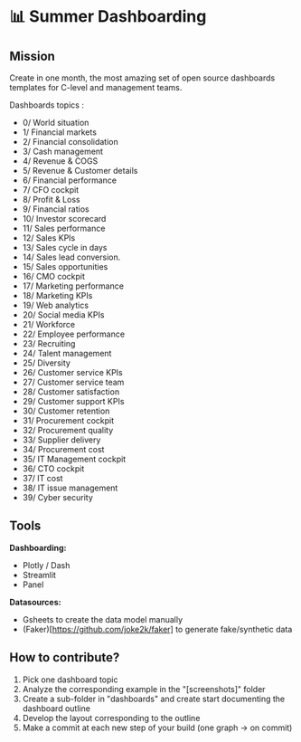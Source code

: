 # 📊 Summer Dashboarding 


## Mission

Create in one month, the most amazing set of open source dashboards templates for C-level and management teams.

Dashboards topics :

- 0/ World situation
- 1/ Financial markets
- 2/ Financial consolidation
- 3/ Cash management
- 4/ Revenue & COGS
- 5/ Revenue & Customer details
- 6/ Financial performance
- 7/ CFO cockpit
- 8/ Profit & Loss
- 9/ Financial ratios
- 10/ Investor scorecard
- 11/ Sales performance
- 12/ Sales KPIs
- 13/ Sales cycle in days
- 14/ Sales lead conversion.
- 15/ Sales opportunities
- 16/ CMO cockpit
- 17/ Marketing performance
- 18/ Marketing KPIs
- 19/ Web analytics
- 20/ Social media KPIs
- 21/ Workforce
- 22/ Employee performance
- 23/ Recruiting
- 24/ Talent management
- 25/ Diversity
- 26/ Customer service KPIs
- 27/ Customer service team
- 28/ Customer satisfaction
- 29/ Customer support KPIs
- 30/ Customer retention
- 31/ Procurement cockpit
- 32/ Procurement quality
- 33/ Supplier delivery
- 34/ Procurement cost
- 35/ IT Management cockpit
- 36/ CTO cockpit
- 37/ IT cost
- 38/ IT issue management
- 39/ Cyber security


## Tools

**Dashboarding:** 
- Plotly / Dash
- Streamlit
- Panel

**Datasources:**
- Gsheets to create the data model manually
- (Faker)[https://github.com/joke2k/faker] to generate fake/synthetic data


## How to contribute?

1. Pick one dashboard topic
2. Analyze the corresponding example in the "[screenshots]" folder
3. Create a sub-folder in "dashboards" and create start documenting the dashboard outline
4. Develop the layout corresponding to the outline
5. Make a commit at each new step of your build (one graph → on commit)





